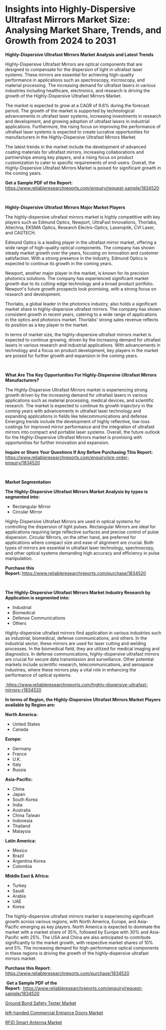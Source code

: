 <p><h1>Insights into Highly-Dispersive Ultrafast Mirrors Market Size: Analysing Market Share, Trends, and Growth from 2024 to 2031</h1></p><p><strong>Highly-Dispersive Ultrafast Mirrors Market Analysis and Latest Trends</strong></p>
<p><p>Highly-Dispersive Ultrafast Mirrors are optical components that are designed to compensate for the dispersion of light in ultrafast laser systems. These mirrors are essential for achieving high-quality performance in applications such as spectroscopy, microscopy, and material processing. The increasing demand for ultrafast lasers in various industries including healthcare, electronics, and research is driving the growth of the Highly-Dispersive Ultrafast Mirrors Market.</p><p>The market is expected to grow at a CAGR of 9.6% during the forecast period. The growth of the market is supported by technological advancements in ultrafast laser systems, increasing investments in research and development, and growing adoption of ultrafast lasers in industrial applications. Furthermore, the rising focus on improving the performance of ultrafast laser systems is expected to create lucrative opportunities for manufacturers in the Highly-Dispersive Ultrafast Mirrors Market.</p><p>The latest trends in the market include the development of advanced coating materials for ultrafast mirrors, increasing collaborations and partnerships among key players, and a rising focus on product customization to cater to specific requirements of end-users. Overall, the Highly-Dispersive Ultrafast Mirrors Market is poised for significant growth in the coming years.</p></p>
<p><strong>Get a Sample PDF of the Report:&nbsp;</strong> <a href="https://www.reliableresearchreports.com/enquiry/request-sample/1834520">https://www.reliableresearchreports.com/enquiry/request-sample/1834520</a></p>
<p>&nbsp;</p>
<p><strong>Highly-Dispersive Ultrafast Mirrors Major Market Players</strong></p>
<p><p>The highly-dispersive ultrafast mirrors market is highly competitive with key players such as Edmund Optics, Newport, UltraFast Innovations, Thorlabs, Altechna, EKSMA Optics, Research Electro-Optics, Laseroptik, CVI Laser, and CASTECH.</p><p>Edmund Optics is a leading player in the ultrafast mirror market, offering a wide range of high-quality optical components. The company has shown steady market growth over the years, focusing on innovation and customer satisfaction. With a strong presence in the industry, Edmund Optics is expected to continue its growth in the coming years.</p><p>Newport, another major player in the market, is known for its precision photonics solutions. The company has experienced significant market growth due to its cutting-edge technology and a broad product portfolio. Newport's future growth prospects look promising, with a strong focus on research and development.</p><p>Thorlabs, a global leader in the photonics industry, also holds a significant market share in highly-dispersive ultrafast mirrors. The company has shown consistent growth in recent years, catering to a wide range of applications in the optics and photonics market. Thorlabs' strong sales revenue reflects its position as a key player in the market.</p><p>In terms of market size, the highly-dispersive ultrafast mirrors market is expected to continue growing, driven by the increasing demand for ultrafast lasers in various research and industrial applications. With advancements in technology and a focus on product development, key players in the market are poised for further growth and expansion in the coming years.</p></p>
<p>&nbsp;</p>
<p><strong>What Are The Key Opportunities For Highly-Dispersive Ultrafast Mirrors Manufacturers?</strong></p>
<p><p>The Highly-Dispersive Ultrafast Mirrors market is experiencing strong growth driven by the increasing demand for ultrafast lasers in various applications such as material processing, medical devices, and scientific research. The market is expected to continue its growth trajectory in the coming years with advancements in ultrafast laser technology and expanding applications in fields like telecommunications and defense. Emerging trends include the development of highly reflective, low-loss coatings for improved mirror performance and the integration of ultrafast mirrors into compact and portable laser systems. Overall, the future outlook for the Highly-Dispersive Ultrafast Mirrors market is promising with opportunities for further innovation and expansion.</p></p>
<p><strong>Inquire or Share Your Questions If Any Before Purchasing This Report:</strong> <a href="https://www.reliableresearchreports.com/enquiry/pre-order-enquiry/1834520">https://www.reliableresearchreports.com/enquiry/pre-order-enquiry/1834520</a></p>
<p>&nbsp;</p>
<p><strong>Market Segmentation</strong></p>
<p><strong>The Highly-Dispersive Ultrafast Mirrors Market Analysis by types is segmented into:</strong></p>
<p><ul><li>Rectangular Mirror</li><li>Circular Mirror</li></ul></p>
<p><p>Highly-Dispersive Ultrafast Mirrors are used in optical systems for controlling the dispersion of light pulses. Rectangular Mirrors are ideal for applications requiring large reflective surfaces and precise control of pulse dispersion. Circular Mirrors, on the other hand, are preferred for applications where compact size and ease of alignment are crucial. Both types of mirrors are essential in ultrafast laser technology, spectroscopy, and other optical systems demanding high accuracy and efficiency in pulse manipulation.</p></p>
<p><strong>Purchase this Report:&nbsp;</strong><a href="https://www.reliableresearchreports.com/purchase/1834520">https://www.reliableresearchreports.com/purchase/1834520</a></p>
<p>&nbsp;</p>
<p><strong>The Highly-Dispersive Ultrafast Mirrors Market Industry Research by Application is segmented into:</strong></p>
<p><ul><li>Industrial</li><li>Biomedical</li><li>Defense Communications</li><li>Others</li></ul></p>
<p><p>Highly-dispersive ultrafast mirrors find application in various industries such as industrial, biomedical, defense communications, and others. In the industrial sector, these mirrors are used for laser cutting and welding processes. In the biomedical field, they are utilized for medical imaging and diagnostics. In defense communications, highly-dispersive ultrafast mirrors are crucial for secure data transmission and surveillance. Other potential markets include scientific research, telecommunications, and aerospace industries, where these mirrors play a vital role in enhancing the performance of optical systems.</p></p>
<p><a href="https://www.reliableresearchreports.com/highly-dispersive-ultrafast-mirrors-r1834520">&nbsp;https://www.reliableresearchreports.com/highly-dispersive-ultrafast-mirrors-r1834520</a></p>
<p><strong>In terms of Region, the Highly-Dispersive Ultrafast Mirrors Market Players available by Region are:</strong></p>
<p>
    <p> <strong> North America: </strong>
        <ul>
            <li>United States</li>
            <li>Canada</li>
        </ul>
        </p> 
    <p> <strong> Europe: </strong>
        <ul>
            <li>Germany</li>
            <li>France</li>
            <li>U.K.</li>
            <li>Italy</li>
            <li>Russia</li>
        </ul>
        </p> 
    <p> <strong> Asia-Pacific: </strong>
        <ul>
            <li>China</li>
            <li>Japan</li>
            <li>South Korea</li>
            <li>India</li>
            <li>Australia</li>
            <li>China Taiwan</li>
            <li>Indonesia</li>
            <li>Thailand</li>
            <li>Malaysia</li>
        </ul>
        </p> 
    <p> <strong> Latin America: </strong>
        <ul>
            <li>Mexico</li>
            <li>Brazil</li>
            <li>Argentina Korea</li>
            <li>Colombia</li>
        </ul>
        </p> 
    <p> <strong> Middle East & Africa: </strong>
        <ul>
            <li>Turkey</li>
            <li>Saudi</li>
            <li>Arabia</li>
            <li>UAE</li>
            <li>Korea</li>
        </ul>
    </p>
    </p>
<p><p>The highly-dispersive ultrafast mirrors market is experiencing significant growth across various regions, with North America, Europe, and Asia-Pacific emerging as key players. North America is expected to dominate the market with a market share of 35%, followed by Europe with 30% and Asia-Pacific with 25%. The USA and China are also anticipated to contribute significantly to the market growth, with respective market shares of 10% and 5%. The increasing demand for high-performance optical components in these regions is driving the growth of the highly-dispersive ultrafast mirrors market.</p></p>
<p><strong>Purchase this Report: </strong><a href="https://www.reliableresearchreports.com/purchase/1834520">https://www.reliableresearchreports.com/purchase/1834520</a></p>
<p>&nbsp;<strong>Get a Sample PDF of the Report:&nbsp;&nbsp;</strong><a href="https://www.reliableresearchreports.com/enquiry/request-sample/1834520">https://www.reliableresearchreports.com/enquiry/request-sample/1834520</a></p>
<p><strong></strong></p>
<p><p><a href="https://www.linkedin.com/pulse/ground-bond-safety-tester-market-share-amp-analysis-growth-trends-sceac?trackingId=eNxEH14F%2FXefCp28yCpTfw%3D%3D">Ground Bond Safety Tester Market</a></p><p><a href="https://www.linkedin.com/pulse/left-handed-commercial-entrance-doors-market-global-insights-t1bwc?trackingId=lXIEx0JsJ6KCzNa8vVZFpw%3D%3D">left-handed Commercial Entrance Doors Market</a></p><p><a href="https://www.linkedin.com/pulse/rfid-smart-antenna-market-global-regional-analysis-focus-end-cwqoc?trackingId=BqFfccJZdmHB11cS%2FCBC6A%3D%3D">RFID Smart Antenna Market</a></p></p>